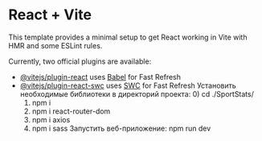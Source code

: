 # React + Vite

This template provides a minimal setup to get React working in Vite with HMR and some ESLint rules.

Currently, two official plugins are available:

- [@vitejs/plugin-react](https://github.com/vitejs/vite-plugin-react/blob/main/packages/plugin-react/README.md) uses [Babel](https://babeljs.io/) for Fast Refresh
- [@vitejs/plugin-react-swc](https://github.com/vitejs/vite-plugin-react-swc) uses [SWC](https://swc.rs/) for Fast Refresh
Установить необходимые библиотеки в директорий проекта:
    0) cd ./SportStats/
    1) npm i
    2) npm i react-router-dom
    3) npm i axios
    4) npm i sass
Запустить веб-приложение:
    npm run dev